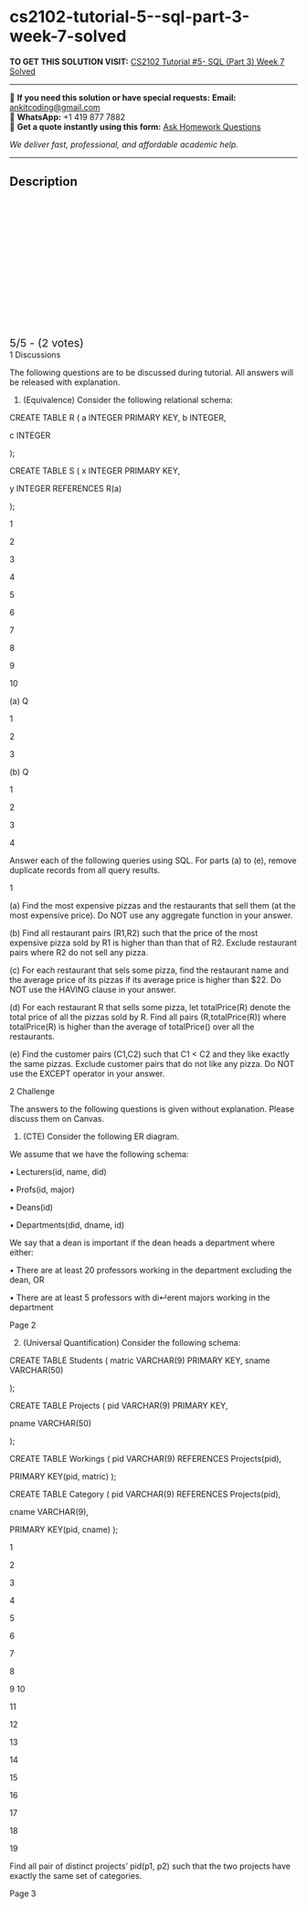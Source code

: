 # cs2102-tutorial-5--sql-part-3-week-7-solved
**TO GET THIS SOLUTION VISIT:** [CS2102 Tutorial #5- SQL (Part 3) Week 7 Solved](https://www.ankitcodinghub.com/product/cs2102-solved-8/)


---

📩 **If you need this solution or have special requests:** **Email:** ankitcoding@gmail.com  
📱 **WhatsApp:** +1 419 877 7882  
📄 **Get a quote instantly using this form:** [Ask Homework Questions](https://www.ankitcodinghub.com/services/ask-homework-questions/)

*We deliver fast, professional, and affordable academic help.*

---

<h2>Description</h2>



<div class="kk-star-ratings kksr-auto kksr-align-center kksr-valign-top" data-payload="{&quot;align&quot;:&quot;center&quot;,&quot;id&quot;:&quot;117763&quot;,&quot;slug&quot;:&quot;default&quot;,&quot;valign&quot;:&quot;top&quot;,&quot;ignore&quot;:&quot;&quot;,&quot;reference&quot;:&quot;auto&quot;,&quot;class&quot;:&quot;&quot;,&quot;count&quot;:&quot;2&quot;,&quot;legendonly&quot;:&quot;&quot;,&quot;readonly&quot;:&quot;&quot;,&quot;score&quot;:&quot;5&quot;,&quot;starsonly&quot;:&quot;&quot;,&quot;best&quot;:&quot;5&quot;,&quot;gap&quot;:&quot;4&quot;,&quot;greet&quot;:&quot;Rate this product&quot;,&quot;legend&quot;:&quot;5\/5 - (2 votes)&quot;,&quot;size&quot;:&quot;24&quot;,&quot;title&quot;:&quot;CS2102  Tutorial #5- SQL (Part 3) Week 7 Solved&quot;,&quot;width&quot;:&quot;138&quot;,&quot;_legend&quot;:&quot;{score}\/{best} - ({count} {votes})&quot;,&quot;font_factor&quot;:&quot;1.25&quot;}">

<div class="kksr-stars">

<div class="kksr-stars-inactive">
            <div class="kksr-star" data-star="1" style="padding-right: 4px">


<div class="kksr-icon" style="width: 24px; height: 24px;"></div>
        </div>
            <div class="kksr-star" data-star="2" style="padding-right: 4px">


<div class="kksr-icon" style="width: 24px; height: 24px;"></div>
        </div>
            <div class="kksr-star" data-star="3" style="padding-right: 4px">


<div class="kksr-icon" style="width: 24px; height: 24px;"></div>
        </div>
            <div class="kksr-star" data-star="4" style="padding-right: 4px">


<div class="kksr-icon" style="width: 24px; height: 24px;"></div>
        </div>
            <div class="kksr-star" data-star="5" style="padding-right: 4px">


<div class="kksr-icon" style="width: 24px; height: 24px;"></div>
        </div>
    </div>

<div class="kksr-stars-active" style="width: 138px;">
            <div class="kksr-star" style="padding-right: 4px">


<div class="kksr-icon" style="width: 24px; height: 24px;"></div>
        </div>
            <div class="kksr-star" style="padding-right: 4px">


<div class="kksr-icon" style="width: 24px; height: 24px;"></div>
        </div>
            <div class="kksr-star" style="padding-right: 4px">


<div class="kksr-icon" style="width: 24px; height: 24px;"></div>
        </div>
            <div class="kksr-star" style="padding-right: 4px">


<div class="kksr-icon" style="width: 24px; height: 24px;"></div>
        </div>
            <div class="kksr-star" style="padding-right: 4px">


<div class="kksr-icon" style="width: 24px; height: 24px;"></div>
        </div>
    </div>
</div>


<div class="kksr-legend" style="font-size: 19.2px;">
            5/5 - (2 votes)    </div>
    </div>
1 Discussions

The following questions are to be discussed during tutorial. All answers will be released with explanation.

1. (Equivalence) Consider the following relational schema:

CREATE TABLE R ( a INTEGER PRIMARY KEY, b INTEGER,

c INTEGER

);

CREATE TABLE S ( x INTEGER PRIMARY KEY,

y INTEGER REFERENCES R(a)

);

1

2

3

4

5

6

7

8

9

10

(a) Q

1

2

3

(b) Q

1

2

3

4

Answer each of the following queries using SQL. For parts (a) to (e), remove duplicate records from all query results.

1

(a) Find the most expensive pizzas and the restaurants that sell them (at the most expensive price). Do NOT use any aggregate function in your answer.

(b) Find all restaurant pairs (R1,R2) such that the price of the most expensive pizza sold by R1 is higher than than that of R2. Exclude restaurant pairs where R2 do not sell any pizza.

(c) For each restaurant that sels some pizza, find the restaurant name and the average price of its pizzas if its average price is higher than $22. Do NOT use the HAVING clause in your answer.

(d) For each restaurant R that sells some pizza, let totalPrice(R) denote the total price of all the pizzas sold by R. Find all pairs (R,totalPrice(R)) where totalPrice(R) is higher than the average of totalPrice() over all the restaurants.

(e) Find the customer pairs (C1,C2) such that C1 &lt; C2 and they like exactly the same pizzas. Exclude customer pairs that do not like any pizza. Do NOT use the EXCEPT operator in your answer.

2 Challenge

The answers to the following questions is given without explanation. Please discuss them on Canvas.

1. (CTE) Consider the following ER diagram.

We assume that we have the following schema:

• Lecturers(id, name, did)

• Profs(id, major)

• Deans(id)

• Departments(did, dname, id)

We say that a dean is important if the dean heads a department where either:

• There are at least 20 professors working in the department excluding the dean, OR

• There are at least 5 professors with di↵erent majors working in the department

Page 2

2. (Universal Quantification) Consider the following schema:

CREATE TABLE Students ( matric VARCHAR(9) PRIMARY KEY, sname VARCHAR(50)

);

CREATE TABLE Projects ( pid VARCHAR(9) PRIMARY KEY,

pname VARCHAR(50)

);

CREATE TABLE Workings ( pid VARCHAR(9) REFERENCES Projects(pid),

PRIMARY KEY(pid, matric) );

CREATE TABLE Category ( pid VARCHAR(9) REFERENCES Projects(pid),

cname VARCHAR(9),

PRIMARY KEY(pid, cname) );

1

2

3

4

5

6

7

8

9 10

11

12

13

14

15

16

17

18

19

Find all pair of distinct projects’ pid(p1, p2) such that the two projects have exactly the same set of categories.

Page 3
